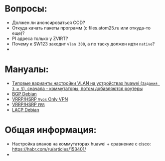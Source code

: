 # Вопросы:
 - Должен ли анонсироваться COD?
 - Откуда качать пакеты программ (с files.atom25.ru или откуда-то еще)?
 - PI адреса только у ZVIRT?
 - Почему к SW123 заходит `vlan 300`, а по таску должен идти `native`?
 - 
# Мануалы:

- [Типовые варианты настройки VLAN на устройствах huawei (`Задания 3 и 5`), сначала - коммутаторы, потом добавляются роутеры](https://support.huawei.com/enterprise/ru/doc/EDOC1000069520/b699322c/typical-vlan-configuration)
- [BGP Debian](https://docs.frrouting.org/en/latest/bgp.html)
- [VRRP/HSRP `Vyos` Only VPN](https://docs.vyos.io/en/latest/configuration/highavailability/index.html)
- [VRRP/HSRP `FRR`](https://docs.frrouting.org/en/latest/vrrp.html)
- [LACP Debian](https://wiki.debian.org/Bonding#Shutdown_.2F_Unconfigure_Existing_Interfaces)

# Общая информация:
- Настройка вланов на коммутаторах huawei + сравнение с cisco: https://habr.com/ru/articles/153401/
- 
